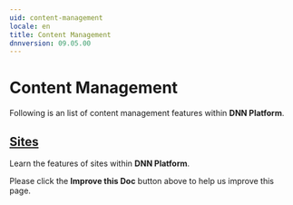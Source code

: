 ```yaml
---
uid: content-management
locale: en
title: Content Management
dnnversion: 09.05.00
---
```


# Content Management
Following is an list of content management features within **DNN Platform**.

## [Sites](xref:sites)
Learn the features of sites within **DNN Platform**.

Please click the **Improve this Doc** button above to help us improve this page.